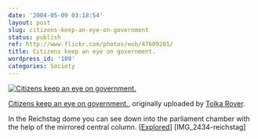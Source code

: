 ```yaml
---
date: '2004-05-09 03:18:54'
layout: post
slug: citizens-keep-an-eye-on-government
status: publish
ref: http://www.flickr.com/photos/eob/47609285/
title: Citizens keep an eye on government.
wordpress_id: '109'
categories: Society
---
```



[![Citizens keep an eye on government.](http://static.flickr.com/32/47609285_e5a4e4a8e9_t.jpg)](http://www.flickr.com/photos/eob/47609285/)


[Citizens keep an eye on government.](http://www.flickr.com/photos/eob/47609285/),
originally uploaded by [Tolka Rover](http://www.flickr.com/people/eob/).



In the Reichstag dome you can see down into the parliament chamber with the help of the mirrored central column. [[Explored](http://flagrantdisregard.com/flickr/scout.php?username=Tolka+Rover&sort=position&year=0)]  [IMG_2434-reichstag]


